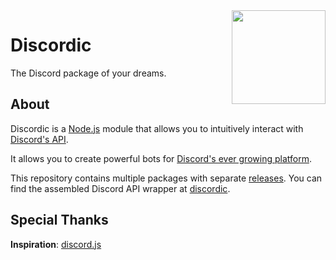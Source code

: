 <img align="right" src="https://i.ibb.co/ZL9PD25/discordic.png" width="150">

# Discordic

The Discord package of your dreams.

## About

Discordic is a [Node.js](https://nodejs.org) module that allows you to intuitively interact with [Discord's API](https://discord.com/developers/docs/intro).

It allows you to create powerful bots for [Discord's ever growing platform](https://discord.com).

This repository contains multiple packages with separate [releases](https://github.com/ToastedDev/discordic/releases). You can find the assembled Discord API wrapper at [discordic](https://github.com/ToastedDev/discordic/tree/main/packages/discordic).

## Special Thanks

**Inspiration**: [discord.js](https://discord.js.org)
